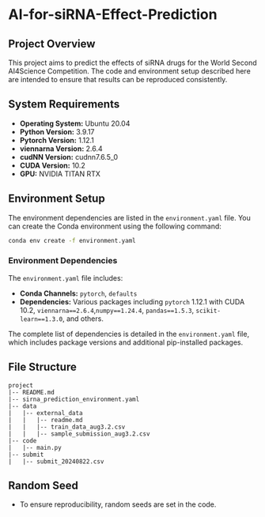 # AI-for-siRNA-Effect-Prediction

## Project Overview
This project aims to predict the effects of siRNA drugs for the World Second AI4Science Competition. The code and environment setup described here are intended to ensure that results can be reproduced consistently.

## System Requirements
- **Operating System:** Ubuntu 20.04
- **Python Version:** 3.9.17
- **Pytorch Version:** 1.12.1
- **viennarna Version:** 2.6.4
- **cudNN Version:** cudnn7.6.5_0
- **CUDA Version:** 10.2
- **GPU:** NVIDIA TITAN RTX

## Environment Setup
The environment dependencies are listed in the `environment.yaml` file. You can create the Conda environment using the following command:

```bash
conda env create -f environment.yaml
```

### Environment Dependencies
The `environment.yaml` file includes:
- **Conda Channels:** `pytorch`, `defaults`
- **Dependencies:** Various packages including `pytorch` 1.12.1 with CUDA 10.2, `viennarna==2.6.4`,`numpy==1.24.4`, `pandas==1.5.3`, `scikit-learn==1.3.0`, and others.

The complete list of dependencies is detailed in the `environment.yaml` file, which includes package versions and additional pip-installed packages.

## File Structure
```
project
|-- README.md
|-- sirna_prediction_environment.yaml
|-- data
|   |-- external_data
|   |   |-- readme.md
|   |   |-- train_data_aug3.2.csv
|   |   |-- sample_submission_aug3.2.csv
|-- code
|   |-- main.py
|-- submit
|   |-- submit_20240822.csv
```

## Random Seed
- To ensure reproducibility, random seeds are set in the code. 
